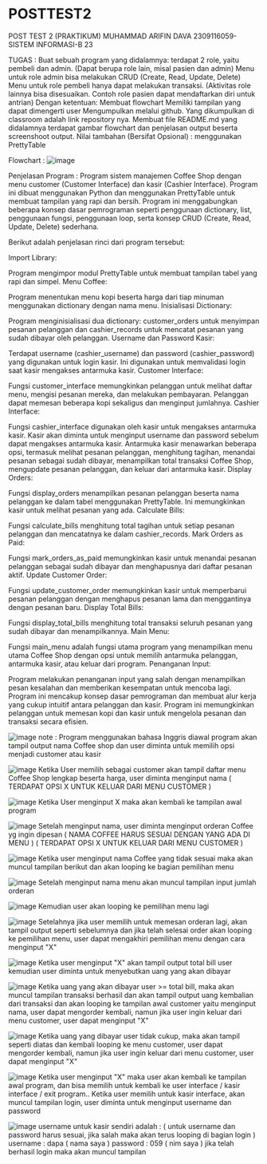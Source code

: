 # POSTTEST2
POST TEST 2 (PRAKTIKUM) MUHAMMAD ARIFIN DAVA 2309116059- SISTEM INFORMASI-B 23

TUGAS :
Buat sebuah program yang didalamnya:
terdapat 2 role, yaitu pembeli dan admin. (Dapat berupa role lain, misal pasien dan admin)
Menu untuk role admin bisa melakukan CRUD (Create, Read, Update, Delete)
Menu untuk role pembeli hanya dapat melakukan transaksi. (Aktivitas role lainnya bisa disesuaikan. Contoh role pasien dapat mendaftarkan diri untuk antrian)
Dengan ketentuan:
Membuat flowchart
Memiliki tampilan yang dapat dimengerti user
Mengumpulkan melalui github. Yang dikumpulkan di classroom adalah link repository nya.  Membuat file README.md yang didalamnya terdapat gambar flowchart dan penjelasan output beserta screenshoot output.
Nilai tambahan (Bersifat Opsional) :
menggunakan PrettyTable


Flowchart :
![image](https://github.com/MARIFINDAVA059/POSTTEST2/assets/147223413/a4561046-82db-4ea5-9bde-69abff407871)

Penjelasan Program :
Program sistem manajemen Coffee Shop dengan menu customer (Customer Interface) dan kasir (Cashier Interface). Program ini dibuat menggunakan Python dan menggunakan PrettyTable untuk membuat tampilan yang rapi dan bersih. Program ini menggabungkan beberapa konsep dasar pemrograman seperti penggunaan dictionary, list, penggunaan fungsi, penggunaan loop, serta konsep CRUD (Create, Read, Update, Delete) sederhana.

Berikut adalah penjelasan rinci dari program tersebut:

Import Library:

Program mengimpor modul PrettyTable untuk membuat tampilan tabel yang rapi dan simpel.
Menu Coffee:

Program menentukan menu kopi beserta harga dari tiap minuman menggunakan dictionary dengan nama menu.
Inisialisasi Dictionary:

Program menginisialisasi dua dictionary: customer_orders untuk menyimpan pesanan pelanggan dan cashier_records untuk mencatat pesanan yang sudah dibayar oleh pelanggan.
Username dan Password Kasir:

Terdapat username (cashier_username) dan password (cashier_password) yang digunakan untuk login kasir. Ini digunakan untuk memvalidasi login saat kasir mengakses antarmuka kasir.
Customer Interface:

Fungsi customer_interface memungkinkan pelanggan untuk melihat daftar menu, mengisi pesanan mereka, dan melakukan pembayaran. Pelanggan dapat memesan beberapa kopi sekaligus dan menginput jumlahnya.
Cashier Interface:

Fungsi cashier_interface digunakan oleh kasir untuk mengakses antarmuka kasir. Kasir akan diminta untuk menginput username dan password sebelum dapat mengakses antarmuka kasir.
Antarmuka kasir menawarkan beberapa opsi, termasuk melihat pesanan pelanggan, menghitung tagihan, menandai pesanan sebagai sudah dibayar, menampilkan total transaksi Coffee Shop, mengupdate pesanan pelanggan, dan keluar dari antarmuka kasir.
Display Orders:

Fungsi display_orders menampilkan pesanan pelanggan beserta nama pelanggan ke dalam tabel menggunakan PrettyTable. Ini memungkinkan kasir untuk melihat pesanan yang ada.
Calculate Bills:

Fungsi calculate_bills menghitung total tagihan untuk setiap pesanan pelanggan dan mencatatnya ke dalam cashier_records.
Mark Orders as Paid:

Fungsi mark_orders_as_paid memungkinkan kasir untuk menandai pesanan pelanggan sebagai sudah dibayar dan menghapusnya dari daftar pesanan aktif.
Update Customer Order:

Fungsi update_customer_order memungkinkan kasir untuk memperbarui pesanan pelanggan dengan menghapus pesanan lama dan menggantinya dengan pesanan baru.
Display Total Bills:

Fungsi display_total_bills menghitung total transaksi seluruh pesanan yang sudah dibayar dan menampilkannya.
Main Menu:

Fungsi main_menu adalah fungsi utama program yang menampilkan menu utama Coffee Shop dengan opsi untuk memilih antarmuka pelanggan, antarmuka kasir, atau keluar dari program.
Penanganan Input:

Program melakukan penanganan input yang salah dengan menampilkan pesan kesalahan dan memberikan kesempatan untuk mencoba lagi.
Program ini mencakup konsep dasar pemrograman dan membuat alur kerja yang cukup intuitif antara pelanggan dan kasir. Program ini memungkinkan pelanggan untuk memesan kopi dan kasir untuk mengelola pesanan dan transaksi secara efisien.

![image](https://github.com/MARIFINDAVA059/POSTTEST2/assets/147223413/a96078cf-c8df-412d-bf85-c065b29e7b62)
note : Program menggunakan bahasa Inggris
diawal program akan tampil output nama Coffee shop dan user diminta untuk memilih opsi menjadi customer atau kasir

![image](https://github.com/MARIFINDAVA059/POSTTEST2/assets/147223413/453e8e03-9e1f-4ca0-a9e0-750780ab4c24)
Ketika User memilih sebagai customer akan tampil daftar menu Coffee Shop lengkap beserta harga, user diminta menginput nama
( TERDAPAT OPSI X UNTUK KELUAR DARI MENU CUSTOMER )

![image](https://github.com/MARIFINDAVA059/POSTTEST2/assets/147223413/22520c50-4b81-4814-86a8-7e2b00585a4e)
Ketika User menginput X maka akan kembali ke tampilan awal program

![image](https://github.com/MARIFINDAVA059/POSTTEST2/assets/147223413/884bdf4c-b169-4cb9-9156-42d5d9160fbe)
Setelah menginput nama, user diminta menginput orderan Coffee yg ingin dipesan ( NAMA COFFEE HARUS SESUAI DENGAN YANG ADA DI MENU )
( TERDAPAT OPSI X UNTUK KELUAR DARI MENU CUSTOMER )

![image](https://github.com/MARIFINDAVA059/POSTTEST2/assets/147223413/02f00383-3747-442e-9f85-4762c9a86b90)
Ketika user menginput nama Coffee yang tidak sesuai maka akan muncul tampilan berikut dan akan looping ke bagian pemilihan menu

![image](https://github.com/MARIFINDAVA059/POSTTEST2/assets/147223413/675da1b0-a88a-4a27-a73f-940aa237f30f)
Setelah menginput nama menu akan muncul tampilan input jumlah orderan

![image](https://github.com/MARIFINDAVA059/POSTTEST2/assets/147223413/28dc06ea-7823-4c1a-bc8b-ae81ef2f96cf)
Kemudian user akan looping ke pemilihan menu lagi

![image](https://github.com/MARIFINDAVA059/POSTTEST2/assets/147223413/b1b4226e-03b8-42f4-a5c2-d23bb02f0606)
Setelahnya jika user memilih untuk memesan orderan lagi, akan tampil output seperti sebelumnya dan jika telah selesai order
akan looping ke pemilihan menu, user dapat mengakhiri pemilihan menu dengan cara menginput "X"

![image](https://github.com/MARIFINDAVA059/POSTTEST2/assets/147223413/691aa9ec-12d3-4135-acd4-acafe58a7018)
Ketika user menginput "X" akan tampil output total bill user kemudian user diminta untuk menyebutkan uang yang akan dibayar

![image](https://github.com/MARIFINDAVA059/POSTTEST2/assets/147223413/070da394-c517-496d-baa9-f0a0e0632651)
Ketika uang yang akan dibayar user >= total bill, maka akan muncul tampilan transaksi berhasil dan akan tampil output
uang kembalian dari transaksi dan akan looping ke tampilan awal customer yaitu menginput nama, user dapat mengorder kembali,
namun jika user ingin keluar dari menu customer, user dapat menginput "X"

![image](https://github.com/MARIFINDAVA059/POSTTEST2/assets/147223413/e6ca0e58-6f18-471a-b14f-d73f220bed4b)
Ketika uang yang dibayar user tidak cukup, maka akan tampil seperti diatas dan kembali looping ke menu customer, user dapat mengorder kembali,
namun jika user ingin keluar dari menu customer, user dapat menginput "X"

![image](https://github.com/MARIFINDAVA059/POSTTEST2/assets/147223413/1fbdd563-819e-4fcb-92b3-6c539e1c057c)
Ketika user menginput "X" maka user akan kembali ke tampilan awal program, dan bisa memilih untuk kembali ke user interface / kasir interface /
exit program.. Ketika user memilih untuk kasir interface, akan muncul tampilan login, user diminta untuk menginput username dan password

![image](https://github.com/MARIFINDAVA059/POSTTEST2/assets/147223413/04769907-d6e6-450a-b7b2-592178a88210)
username untuk kasir sendiri adalah : ( untuk username dan password harus sesuai, jika salah maka akan terus looping di bagian login )
username : dapa ( nama saya )
password : 059  ( nim saya )
jika telah berhasil login maka akan muncul tampilan













